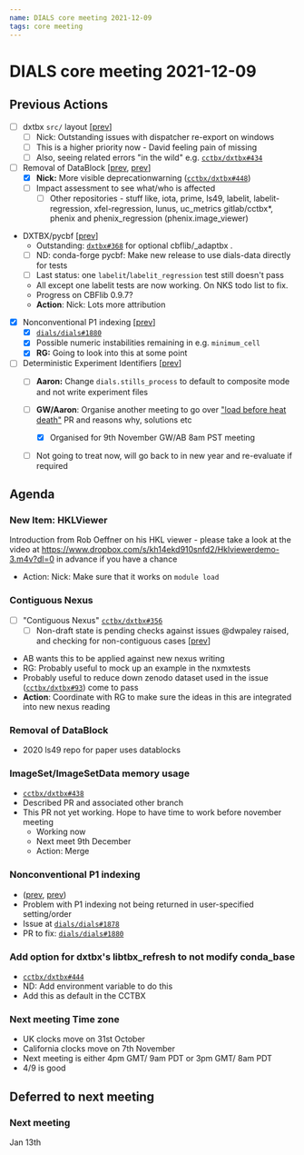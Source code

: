 ```yaml
---
name: DIALS core meeting 2021-12-09
tags: core meeting
---
```


# DIALS core meeting 2021-12-09



## Previous Actions

- [ ] dxtbx `src/` layout [[prev](https://dials.github.io/kb/core/20210715#src-layout-for-dxtbx)]
    - [ ] Nick: Outstanding issues with dispatcher re-export on windows
    - [ ] This is a higher priority now - David feeling pain of missing
    - [ ] Also, seeing related errors "in the wild" e.g. [`cctbx/dxtbx#434`](https://github.com/cctbx/dxtbx/pull/434)
- [ ] Removal of DataBlock [[prev](https://dials.github.io/kb/core/20210909#datablock), [prev](https://dials.github.io/kb/core/20210826#removal-of-datablock)]
    - [x] **Nick:** More visible deprecationwarning ([`cctbx/dxtbx#448`](https://github.com/cctbx/dxtbx/pull/448))
    - [ ] Impact assessment to see what/who is affected
        - [ ] Other repositories - stuff like, iota, prime, ls49, labelit, labelit-regression, xfel-regression, lunus, uc_metrics gitlab/cctbx*, phenix and phenix_regression (phenix.image_viewer)
- DXTBX/pycbf [[prev](https://dials.github.io/kb/core/20210826#cbflib-conda-forge-packagepycbf)]
    - Outstanding: [`dxtbx#368`](https://github.com/cctbx/dxtbx/pull/368) for optional cbflib/_adaptbx .
    * [ ] ND: conda-forge pycbf: Make new release to use dials-data directly for tests
    * [ ] Last status: one `labelit`/`labelit_regression` test still doesn't pass
    * All except one labelit tests are now working. On NKS todo list to fix.
    * Progress on CBFlib 0.9.7?
    * **Action**: Nick: Lots more attribution
- [x] Nonconventional P1 indexing [[prev](https://dials.github.io/kb/core/20210923#nonconventional-p1-indexing)]
    - [x] [`dials/dials#1880`](https://github.com/dials/dials/pull/1880)
    - [x] Possible numeric instabilities remaining in e.g. `minimum_cell`
    - [x] **RG:** Going to look into this at some point
- [ ] Deterministic Experiment Identifiers [[prev](https://dials.github.io/kb/core/20210923#deterministic-experiment-identifiers)]
    - [ ] **Aaron:** Change `dials.stills_process` to default to composite mode and not write experiment files
    - [ ] **GW/Aaron**: Organise another meeting to go over ["load before heat death"](https://github.com/cctbx/dxtbx/pull/118) PR and reasons why, solutions etc
        - [x] Organised for 9th November GW/AB 8am PST meeting
    - [ ] Not going to treat now, will go back to in new year and re-evaluate if required



## Agenda

### New Item: HKLViewer

Introduction from Rob Oeffner on his HKL viewer - please take a look at the video at https://www.dropbox.com/s/kh14ekd910snfd2/Hklviewerdemo-3.m4v?dl=0 in advance if you have a chance

- Action: Nick: Make sure that it works on `module load`
### Contiguous Nexus

- [ ] "Contiguous Nexus" [`cctbx/dxtbx#356`](https://github.com/cctbx/dxtbx/pull/356)
    - [ ] Non-draft state is pending checks against issues @dwpaley raised, and checking for non-contiguous cases [[prev](https://dials.github.io/kb/core/20210715#contiguous-nexus-pr)]
- AB wants this to be applied against new nexus writing
- RG: Probably useful to mock up an example in the nxmxtests
- Probably useful to reduce down zenodo dataset used in the issue ([`cctbx/dxtbx#93`](https://github.com/cctbx/dxtbx/issues/93))
 come to pass
- **Action**: Coordinate with RG to make sure the ideas in this are integrated into new nexus reading

### Removal of DataBlock

- 2020 ls49 repo for paper uses datablocks

### ImageSet/ImageSetData memory usage

- [`cctbx/dxtbx#438`](https://github.com/cctbx/dxtbx/pull/438)
- Described PR and associated other branch
- This PR not yet working. Hope to have time to work before november meeting
  - Working now
  - Next meet 9th December
  - Action: Merge


### Nonconventional P1 indexing
- ([prev](https://dials.github.io/kb/core/20210923#nonconventional-p1-indexing), [prev](https://dials.github.io/kb/core/20210909#nonconventional-p1-indexing))
- Problem with P1 indexing not being returned in user-specified setting/order
- Issue at [`dials/dials#1878`](https://github.com/dials/dials/issues/1878)
- PR to fix: [`dials/dials#1880`](https://github.com/dials/dials/pull/1880)



### Add option for dxtbx's libtbx_refresh to not modify conda_base 
- [`cctbx/dxtbx#444`](https://github.com/cctbx/dxtbx/issues/444)
- ND: Add environment variable to do this
- Add this as default in the CCTBX

### Next meeting Time zone
- UK clocks move on 31st October
- California clocks move on 7th November
- Next meeting is either 4pm GMT/ 9am PDT or 3pm GMT/ 8am PDT
- 4/9 is good

## Deferred to next meeting


### Next meeting
Jan 13th
<!-- Thursday, November 18th, 4pm UK (GMT), 8am PT. -->